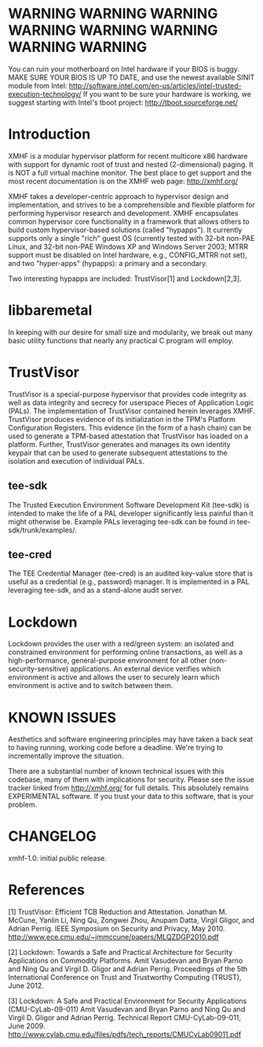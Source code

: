 WARNING WARNING WARNING WARNING WARNING WARNING WARNING WARNING
===============================================================

You can ruin your motherboard on Intel hardware if your BIOS is
buggy. MAKE SURE YOUR BIOS IS UP TO DATE, and use the newest available
SINIT module from Intel:
http://software.intel.com/en-us/articles/intel-trusted-execution-technology/
If you want to be sure your hardware is working, we suggest starting
with Intel's tboot project: http://tboot.sourceforge.net/

Introduction
============

XMHF is a modular hypervisor platform for recent multicore x86
hardware with support for dynamic root of trust and nested
(2-dimensional) paging.  It is NOT a full virtual machine monitor.
The best place to get support and the most recent documentation is on
the XMHF web page: http://xmhf.org/

XMHF takes a developer-centric approach to hypervisor design and
implementation, and strives to be a comprehensible and flexible
platform for performing hypervisor research and development. XMHF
encapsulates common hypervisor core functionality in a framework that
allows others to build custom hypervisor-based solutions (called
"hypapps").  It currently supports only a single "rich" guest OS
(currently tested with 32-bit non-PAE Linux, and 32-bit non-PAE
Windows XP and Windows Server 2003; MTRR support must be disabled on
Intel hardware, e.g., CONFIG_MTRR not set), and two "hyper-apps"
(hypapps): a primary and a secondary.

Two interesting hypapps are included: TrustVisor[1] and Lockdown[2,3].

libbaremetal
============

In keeping with our desire for small size and modularity, we break out
many basic utility functions that nearly any practical C program will
employ.


TrustVisor
==========

TrustVisor is a special-purpose hypervisor that provides code
integrity as well as data integrity and secrecy for userspace Pieces
of Application Logic (PALs). The implementation of TrustVisor
contained herein leverages XMHF.  TrustVisor produces evidence of its
initialization in the TPM's Platform Configuration Registers.  This
evidence (in the form of a hash chain) can be used to generate a
TPM-based attestation that TrustVisor has loaded on a platform.
Further, TrustVisor generates and manages its own identity keypair
that can be used to generate subsequent attestations to the isolation
and execution of individual PALs.

tee-sdk
-------

The Trusted Execution Environment Software Development Kit (tee-sdk)
is intended to make the life of a PAL developer significantly less
painful than it might otherwise be.  Example PALs leveraging tee-sdk
can be found in tee-sdk/trunk/examples/.

tee-cred
--------

The TEE Credential Manager (tee-cred) is an audited key-value store
that is useful as a credential (e.g., password) manager.  It is
implemented in a PAL leveraging tee-sdk, and as a stand-alone audit
server.

Lockdown
========

Lockdown provides the user with a red/green system: an isolated and
constrained environment for performing online transactions, as well as
a high-performance, general-purpose environment for all other
(non-security-sensitive) applications. An external device verifies
which environment is active and allows the user to securely learn
which environment is active and to switch between them.

KNOWN ISSUES
============

Aesthetics and software engineering principles may have taken a back
seat to having running, working code before a deadline. We're trying
to incrementally improve the situation.

There are a substantial number of known technical issues with this
codebase, many of them with implications for security.  Please see the
issue tracker linked from http://xmhf.org/ for full details.  This
absolutely remains EXPERIMENTAL software.  If you trust your data to
this software, that is your problem.

CHANGELOG
=========

xmhf-1.0: initial public release.

References
==========

[1] TrustVisor: Efficient TCB Reduction and Attestation.  Jonathan
    M. McCune, Yanlin Li, Ning Qu, Zongwei Zhou, Anupam Datta, Virgil
    Gligor, and Adrian Perrig. IEEE Symposium on Security and Privacy,
    May 2010. http://www.ece.cmu.edu/~jmmccune/papers/MLQZDGP2010.pdf

[2] Lockdown: Towards a Safe and Practical Architecture for Security
    Applications on Commodity Platforms.  Amit Vasudevan and Bryan
    Parno and Ning Qu and Virgil D. Gligor and Adrian Perrig.
    Proceedings of the 5th International Conference on Trust and
    Trustworthy Computing (TRUST), June 2012.

[3] Lockdown: A Safe and Practical Environment for Security
    Applications (CMU-CyLab-09-011) Amit Vasudevan and Bryan Parno and
    Ning Qu and Virgil D. Gligor and Adrian Perrig. Technical Report
    CMU-CyLab-09-011, June 2009.
    http://www.cylab.cmu.edu/files/pdfs/tech_reports/CMUCyLab09011.pdf





